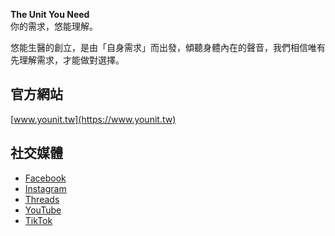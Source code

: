 **The Unit You Need**  
你的需求，悠能理解。

悠能生醫的創立，是由「自身需求」而出發，傾聽身體內在的聲音，我們相信唯有先理解需求，才能做對選擇。

## 官方網站  
[www.younit.tw](https://www.younit.tw)  

## 社交媒體  
- [Facebook](https://www.facebook.com/younit.tw)  
- [Instagram](https://www.instagram.com/younit.tw)  
- [Threads](https://threads.net/@younit.tw)  
- [YouTube](https://youtube.com/@younit_tw)  
- [TikTok](https://tiktok.com/@younit.tw)
